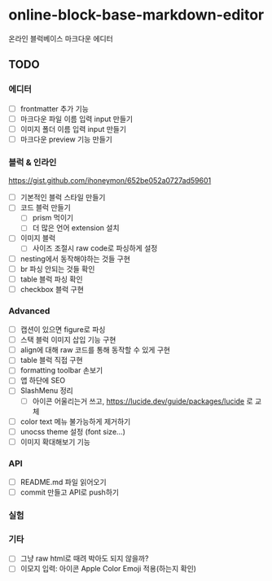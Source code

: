 # online-block-base-markdown-editor

온라인 블럭베이스 마크다운 에디터

## TODO

### 에디터

- [ ] frontmatter 추가 기능
- [ ] 마크다운 파일 이름 입력 input 만들기
- [ ] 이미지 폴더 이름 입력 input 만들기
- [ ] 마크다운 preview 기능 만들기

### 블럭 & 인라인

https://gist.github.com/ihoneymon/652be052a0727ad59601

- [ ] 기본적인 블럭 스타일 만들기
- [ ] 코드 블럭 만들기
  - [ ] prism 먹이기
  - [ ] 더 많은 언어 extension 설치
- [ ] 이미지 블럭
  - [ ] 사이즈 조절시 raw code로 파싱하게 설정
- [ ] nesting에서 동작해야하는 것들 구현
- [ ] br 파싱 안되는 것들 확인
- [ ] table 블럭 파싱 확인
- [ ] checkbox 블럭 구현

### Advanced

- [ ] 캡션이 있으면 figure로 파싱
- [ ] 스택 블럭 이미지 삽입 기능 구현
- [ ] align에 대해 raw 코드를 통해 동작할 수 있게 구현
- [ ] table 블럭 직접 구현
- [ ] formatting toolbar 손보기
- [ ] 앱 하단에 SEO
- [ ] SlashMenu 정리
  - [ ] 아이콘 어울리는거 쓰고, https://lucide.dev/guide/packages/lucide 로 교체
- [ ] color text 메뉴 불가능하게 제거하기
- [ ] unocss theme 설정 (font size...)
- [ ] 이미지 확대해보기 기능

### API

- [ ] README.md 파일 읽어오기
- [ ] commit 만들고 API로 push하기

### 실험

### 기타

- [ ] 그냥 raw html로 때려 박아도 되지 않을까?
- [ ] 이모지 입력: 아이콘 Apple Color Emoji 적용(하는지 확인)
